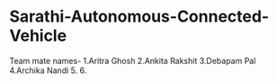 # Sarathi-Autonomous-Connected-Vehicle

Team mate names-
1.Aritra Ghosh
2.Ankita Rakshit
3.Debapam Pal
4.Archika Nandi
5.<Ranit change here>
6.<Debasmita change here>  
  
